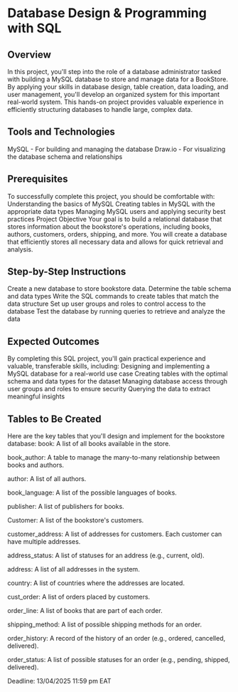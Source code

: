# Database Design & Programming with SQL

## Overview
In this project, you'll step into the role of a database administrator tasked with building a  MySQL database to store and manage data for a BookStore. By applying your skills in database design, table creation, data loading, and user management, you'll develop an organized system for this important real-world system.
This hands-on project provides valuable experience in efficiently structuring databases to handle large, complex data.


## Tools and Technologies
MySQL - For building and managing the database
Draw.io - For visualizing the database schema and relationships


## Prerequisites
To successfully complete this project, you should be comfortable with:
Understanding the basics of MySQL
Creating tables in MySQL with the appropriate data types
Managing MySQL users and applying security best practices
Project Objective
Your goal is to build a relational database that stores information about the bookstore's operations, including books, authors, customers, orders, shipping, and more. You will create a database that efficiently stores all necessary data and allows for quick retrieval and analysis.


## Step-by-Step Instructions
Create a new database to store bookstore data.
Determine the table schema and data types
Write the SQL commands to create tables that match the data structure
Set up user groups and roles to control access to the database
Test the database by running queries to retrieve and analyze the data


## Expected Outcomes
By completing this SQL project, you'll gain practical experience and valuable, transferable skills, including:
Designing and implementing a MySQL database for a real-world use case
Creating tables with the optimal schema and data types for the dataset
Managing database access through user groups and roles to ensure security
Querying the data to extract meaningful insights


## Tables to Be Created
Here are the key tables that you'll design and implement for the bookstore database:
book: A list of all books available in the store.


book_author: A table to manage the many-to-many relationship between books and authors.


author: A list of all authors.


book_language: A list of the possible languages of books.


publisher: A list of publishers for books.


Customer: A list of the bookstore's customers.


customer_address: A list of addresses for customers. Each customer can have multiple addresses.


address_status: A list of statuses for an address (e.g., current, old).


address: A list of all addresses in the system.


country: A list of countries where the addresses are located.


cust_order: A list of orders placed by customers.


order_line: A list of books that are part of each order.


shipping_method: A list of possible shipping methods for an order.


order_history: A record of the history of an order (e.g., ordered, cancelled, delivered).


order_status: A list of possible statuses for an order (e.g., pending, shipped, delivered). 

Deadline: 13/04/2025 11:59 pm EAT

